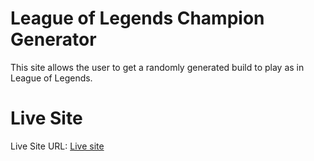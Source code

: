 # League of Legends Champion Generator
This site allows the user to get a randomly generated build to play as in League of Legends.

# Live Site
Live Site URL: [Live site](https://bradymenswar.github.io/LeagueSite/)

